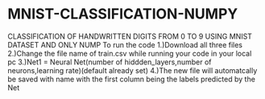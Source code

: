 # MNIST-CLASSIFICATION-NUMPY
CLASSIFICATION OF HANDWRITTEN DIGITS FROM 0 TO 9 USING MNIST DATASET AND ONLY NUMP
To run the code
1.)Download all three files
2.)Change the file name of train.csv while running your code in your local pc 
3.)Net1 = Neural Net(number of hiddden_layers,number of neurons,learning rate)(default already set)
4.)The new file will automatcally be saved with name with the first column being the labels predicted by the Net
